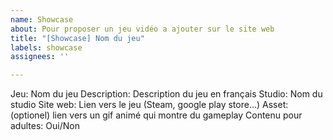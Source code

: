 ```yaml
---
name: Showcase
about: Pour proposer un jeu vidéo a ajouter sur le site web
title: "[Showcase] Nom du jeu"
labels: showcase
assignees: ''

---
```


Jeu: Nom du jeu
Description: Description du jeu en français
Studio: Nom du studio
Site web: Lien vers le jeu (Steam, google play store...)
Asset: (optionel) lien vers un gif animé qui montre du gameplay
Contenu pour adultes: Oui/Non
